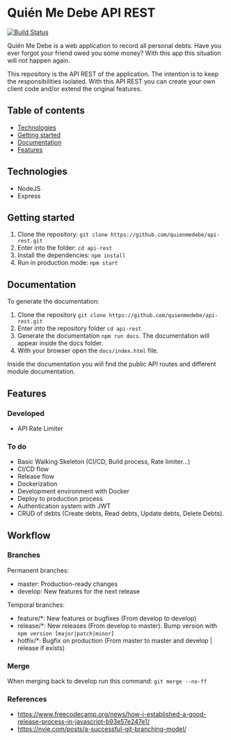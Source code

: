 # Quién Me Debe API REST

[![Build Status](https://travis-ci.com/quienmedebe/api-rest.svg?branch=master)](https://travis-ci.com/quienmedebe/api-rest)

Quién Me Debe is a web application to record all personal debts. Have you ever forgot your friend owed you some money? With this app this situation will not happen again.

This repository is the API REST of the application. The intention is to keep the responsibilities isolated. With this API REST you can create your own client code and/or extend the original features.

## Table of contents

- [Technologies](#technologies)
- [Getting started](#getting-started)
- [Documentation](#documentation)
- [Features](#features)

## Technologies

- NodeJS
- Express

## Getting started

1. Clone the repository: `git clone https://github.com/quienmedebe/api-rest.git`
2. Enter into the folder: `cd api-rest`
3. Install the dependencies: `npm install`
4. Run in production mode: `npm start`

## Documentation

To generate the documentation:

1. Clone the repository `git clone https://github.com/quienmedebe/api-rest.git`
2. Enter into the repository folder `cd api-rest`
3. Generate the documentation `npm run docs`. The documentation will appear inside the docs folder.
4. With your browser open the `docs/index.html` file.

Inside the documentation you will find the public API routes and different module documentation.

## Features

### Developed

- API Rate Limiter

### To do

- Basic Walking Skeleton (CI/CD, Build process, Rate limiter...)
- CI/CD flow
- Release flow
- Dockerization
- Development environment with Docker
- Deploy to production process
- Authentication system with JWT
- CRUD of debts (Create debts, Read debts, Update debts, Delete Debts).

## Workflow

### Branches

Permanent branches:

- master: Production-ready changes
- develop: New features for the next release

Temporal branches:

- feature/\*: New features or bugfixes (From develop to develop)
- release/\*: New releases (From develop to master). Bump version with `npm version [major|patch|minor]`
- hotfix/\*: Bugfix on production (From master to master and develop | release if exists)

### Merge

When merging back to develop run this command: `git merge --no-ff`

### References

- https://www.freecodecamp.org/news/how-i-established-a-good-release-process-in-javascript-b93e57e247e1/
- https://nvie.com/posts/a-successful-git-branching-model/
